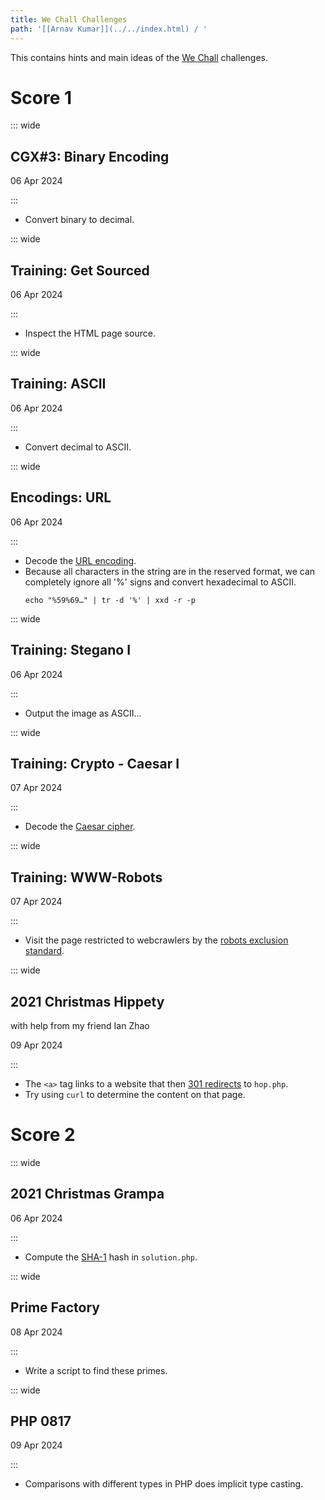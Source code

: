 ```yaml
---
title: We Chall Challenges
path: '[[Arnav Kumar]](../../index.html) / '
---
```


This contains hints and main ideas of the [We Chall](https://www.wechall.net/challs) challenges.

# Score 1

::: wide
## CGX#3: Binary Encoding
<p class="right">06 Apr 2024</p>
:::

- Convert binary to decimal.

::: wide
## Training: Get Sourced
<p class="right">06 Apr 2024</p>
:::

- Inspect the HTML page source.

::: wide
## Training: ASCII
<p class="right">06 Apr 2024</p>
:::

- Convert decimal to ASCII.

::: wide
## Encodings: URL
<p class="right">06 Apr 2024</p>
:::

- Decode the [URL encoding](https://en.wikipedia.org/wiki/Percent-encoding).
- Because all characters in the string are in the reserved format, we can completely ignore all '%' signs and convert hexadecimal to ASCII.
  ```
  echo "%59%69…" | tr -d '%' | xxd -r -p
  ```

::: wide
## Training: Stegano I
<p class="right">06 Apr 2024</p>
:::

- Output the image as ASCII…

::: wide
## Training: Crypto - Caesar I
<p class="right">07 Apr 2024</p>
:::

- Decode the [Caesar cipher](https://en.wikipedia.org/wiki/Caesar_cipher).

::: wide
## Training: WWW-Robots
<p class="right">07 Apr 2024</p>
:::

- Visit the page restricted to webcrawlers by the [robots exclusion standard](https://en.wikipedia.org/wiki/Robots.txt).

::: wide
## 2021 Christmas Hippety
with help from my friend Ian Zhao
<p class="right">09 Apr 2024</p>
:::

- The `<a>` tag links to a website that then [301 redirects](https://en.wikipedia.org/wiki/HTTP_301) to `hop.php`.
- Try using `curl` to determine the content on that page.

# Score 2

::: wide
## 2021 Christmas Grampa
<p class="right">06 Apr 2024</p>
:::

- Compute the [SHA-1](https://en.wikipedia.org/wiki/SHA-1) hash in `solution.php`.

::: wide
## Prime Factory
<p class="right">08 Apr 2024</p>
:::

- Write a script to find these primes.

::: wide
## PHP 0817
<p class="right">09 Apr 2024</p>
:::

- Comparisons with different types in PHP does implicit type casting.

